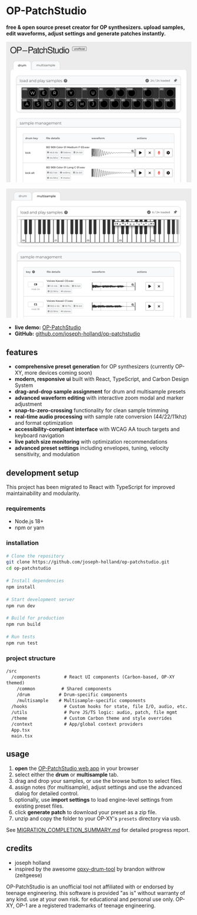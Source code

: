 # OP-PatchStudio

**free & open source preset creator for OP synthesizers. upload samples, edit waveforms, adjust settings and generate patches instantly.**

![OP-PatchStudio Preview](public/assets/preview-image.png)


![OP-PatchStudio Preview](public/assets/preview-image-2.png)

- **live demo:** [OP-PatchStudio](https://op-patch.studio/)
- **GitHub:** [github.com/joseph-holland/op-patchstudio](https://github.com/joseph-holland/op-patchstudio)

## features

- **comprehensive preset generation** for OP synthesizers (currently OP-XY, more devices coming soon)
- **modern, responsive ui** built with React, TypeScript, and Carbon Design System  
- **drag-and-drop sample assignment** for drum and multisample presets
- **advanced waveform editing** with interactive zoom modal and marker adjustment
- **snap-to-zero-crossing** functionality for clean sample trimming
- **real-time audio processing** with sample rate conversion (44/22/11khz) and format optimization
- **accessibility-compliant interface** with WCAG AA touch targets and keyboard navigation
- **live patch size monitoring** with optimization recommendations
- **advanced preset settings** including envelopes, tuning, velocity sensitivity, and modulation

## development setup

This project has been migrated to React with TypeScript for improved maintainability and modularity.

### requirements

- Node.js 18+ 
- npm or yarn

### installation

```bash
# Clone the repository
git clone https://github.com/joseph-holland/op-patchstudio.git
cd op-patchstudio

# Install dependencies
npm install

# Start development server
npm run dev

# Build for production
npm run build

# Run tests
npm run test
```

### project structure

```
/src
  /components         # React UI components (Carbon-based, OP-XY themed)
    /common          # Shared components
    /drum           # Drum-specific components
    /multisample    # Multisample-specific components
  /hooks              # Custom hooks for state, file I/O, audio, etc.
  /utils              # Pure JS/TS logic: audio, patch, file mgmt
  /theme              # Custom Carbon theme and style overrides
  /context            # App/global context providers
  App.tsx
  main.tsx
```

## usage

1. **open** the [OP-PatchStudio web app](https://op-patch.studio/) in your browser
2. select either the **drum** or **multisample** tab.
3. drag and drop your samples, or use the browse button to select files.
4. assign notes (for multisample), adjust settings and use the advanced dialog for detailed control.
5. optionally, use **import settings** to load engine-level settings from existing preset files.
6. click **generate patch** to download your preset as a zip file.
7. unzip and copy the folder to your OP-XY's `presets` directory via usb.


See [MIGRATION_COMPLETION_SUMMARY.md](MIGRATION_COMPLETION_SUMMARY.md) for detailed progress report.

## credits

- joseph holland
- inspired by the awesome [opxy-drum-tool](https://buba447.github.io/opxy-drum-tool/) by brandon withrow (zeitgeese)

OP-PatchStudio is an unofficial tool not affiliated with or endorsed by teenage engineering.
this software is provided "as is" without warranty of any kind. use at your own risk. for educational and personal use only.
OP-XY, OP-1 are a registered trademarks of teenage engineering.


